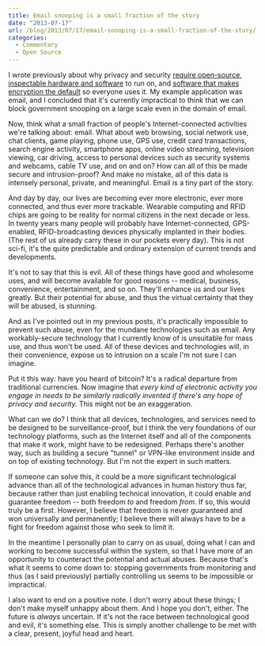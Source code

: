 ```yaml
---
title: Email snooping is a small fraction of the story
date: "2013-07-17"
url: /blog/2013/07/17/email-snooping-is-a-small-fraction-of-the-story/
categories:
  - Commentary
  - Open Source
---
```

I wrote previously about why privacy and security [require open-source, inspectable hardware and software][1] to run on, and [software that makes encryption the default][2] so everyone uses it. My example application was email, and I concluded that it's currently impractical to think that we can block government snooping on a large scale even in the domain of email. 

Now, think what a small fraction of people's Internet-connected activities we're talking about: email. What about web browsing, social network use, chat clients, game playing, phone use, GPS use, credit card transactions, search engine activity, smartphone apps, online video streaming, television viewing, car driving, access to personal devices such as security systems and webcams, cable TV use, and on and on? How can all of this be made secure and intrusion-proof? And make no mistake, all of this data is intensely personal, private, and meaningful. Email is a tiny part of the story.

And day by day, our lives are becoming ever more electronic, ever more connected, and thus ever more trackable. Wearable computing and RFID chips are going to be reality for normal citizens in the next decade or less. In twenty years many people will probably have Internet-connected, GPS-enabled, RFID-broadcasting devices physically implanted in their bodies. (The rest of us already carry these in our pockets every day). This is not sci-fi, it's the quite predictable and ordinary extension of current trends and developments.

It's not to say that this is evil. All of these things have good and wholesome uses, and will become available for good reasons -- medical, business, convenience, entertainment, and so on. They'll enhance us and our lives greatly. But their potential for abuse, and thus the virtual certainty that they will be abused, is stunning.

And as I've pointed out in my previous posts, it's practically impossible to prevent such abuse, even for the mundane technologies such as email. Any workably-secure technology that I currently know of is unsuitable for mass use, and thus won't be used. All of these devices and technologies will, in their convenience, expose us to intrusion on a scale I'm not sure I can imagine.

Put it this way: have you heard of bitcoin? It's a radical departure from traditional currencies. Now imagine that *every kind of electronic activity you engage in needs to be similarly radically invented if there's any hope of privacy and security.* This might not be an exaggeration.

What can we do? I think that all devices, technologies, and services need to be designed to be surveillance-proof, but I think the very foundations of our technology platforms, such as the Internet itself and all of the components that make it work, might have to be redesigned. Perhaps there's another way, such as building a secure "tunnel" or VPN-like environment inside and on top of existing technology. But I'm not the expert in such matters.

If someone can solve this, it could be a more significant technological advance than all of the technological advances in human history thus far, because rather than just enabling technical innovation, it could enable and guarantee freedom -- both freedom *to* and freedom *from*. If so, this would truly be a first. However, I believe that freedom is never guaranteed and won universally and permanently; I believe there will always have to be a fight for freedom against those who seek to limit it.

In the meantime I personally plan to carry on as usual, doing what I can and working to become successful within the system, so that I have more of an opportunity to counteract the potential and actual abuses. Because that's what it seems to come down to: stopping governments from monitoring and thus (as I said previously) partially controlling us seems to be impossible or impractical.

I also want to end on a positive note. I don't worry about these things; I don't make myself unhappy about them. And I hope you don't, either. The future is *always* uncertain. If it's not the race between technological good and evil, it's something else. This is simply another challenge to be met with a clear, present, joyful head and heart.

 [1]: http://www.xaprb.com/blog/2013/07/05/without-free-software-and-hardware-privacy-is-impossible/ "Without free software and hardware, privacy is impossible"
 [2]: http://www.xaprb.com/blog/2013/07/06/privacy-is-impossible-unless-its-the-default/ "Privacy is impossible unless it’s the default"
